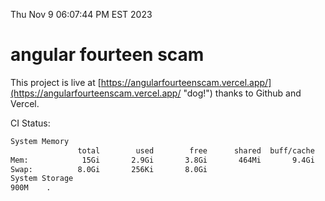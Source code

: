 Thu Nov  9 06:07:44 PM EST 2023

# angular fourteen scam


This project is live at [https://angularfourteenscam.vercel.app/](https://angularfourteenscam.vercel.app/ "dog!") thanks to Github and Vercel.

CI Status: 

```bash
System Memory
               total        used        free      shared  buff/cache   available
Mem:            15Gi       2.9Gi       3.8Gi       464Mi       9.4Gi        12Gi
Swap:          8.0Gi       256Ki       8.0Gi
System Storage
900M	.
